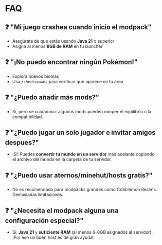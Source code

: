 # FAQ

## ❓ "Mi juego crashea cuando inicio el modpack"

- Asegúrate de que estás usando **Java 21** o superior
- Asigna al menos **8GB de RAM** en tu launcher

## ❓ "¡No puedo encontrar ningún Pokémon!"

- Explora nuevos biomas
- Usa `/checkspawns` para verificar qué aparece en tu área

## ❓ "¿Puedo añadir más mods?"

- Sí, pero se cuidadoso: algunos mods pueden romper el equilibrio o la compatibilidad.

## ❓ "¿Puedo jugar un solo jugador e invitar amigos despues?"

- ¡Sí! Puedes **convertir tu mundo en un servidor** más adelante copiando el archivo del mundo en la carpeta de tu servidor.

## ❓ "¿Puedo usar aternos/minehut/hosts gratis?"

- No es recomendado para modpacks grandes como Cobblemon Realms. Demasiadas limitaciones.

## ❓ "¿Necesita el modpack alguna una configuración especial?"

- Sí: **Java 21** y **suficiente RAM** (al menos 6-8GB asignados al servidor). ¡Por eso un buen host es de gran ayuda!
